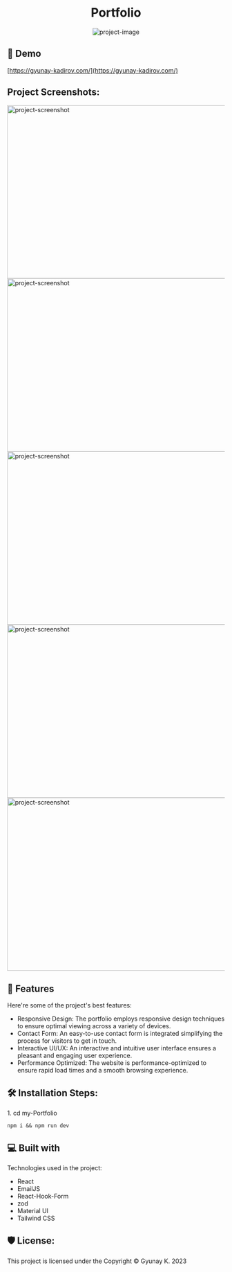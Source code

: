 <h1 align="center" id="title">Portfolio</h1>

<p align="center"><img src="https://ik.imagekit.io/riviaa/Portfolio/image.png?updatedAt=1710377445780" alt="project-image"></p>

<h2>🚀 Demo</h2>

[https://gyunay-kadirov.com/](https://gyunay-kadirov.com/)

<h2>Project Screenshots:</h2>

<img src="https://ik.imagekit.io/riviaa/Portfolio/image%20(1).png?updatedAt=1719540653699" alt="project-screenshot" width="750" height="400/">

<img src="https://ik.imagekit.io/riviaa/Portfolio/image-1.png?updatedAt=1710376931763" alt="project-screenshot" width="750" height="400/">
<img src="https://ik.imagekit.io/riviaa/Portfolio/image-2.png?updatedAt=1704579594232" alt="project-screenshot" width="750" height="400/">

<img src="https://ik.imagekit.io/riviaa/Portfolio/image-3.png?updatedAt=1704579596171" alt="project-screenshot" width="750" height="400/">

<img src="https://ik.imagekit.io/riviaa/Portfolio/image-4.png?updatedAt=1704579593867" alt="project-screenshot" width="750" height="400/">

  
  
<h2>🧐 Features</h2>

Here're some of the project's best features:

*   Responsive Design: The portfolio employs responsive design techniques to ensure optimal viewing across a variety of devices.
*   Contact Form: An easy-to-use contact form is integrated simplifying the process for visitors to get in touch.
*   Interactive UI/UX: An interactive and intuitive user interface ensures a pleasant and engaging user experience.
*   Performance Optimized: The website is performance-optimized to ensure rapid load times and a smooth browsing experience.

<h2>🛠️ Installation Steps:</h2>

<p>1. cd my-Portfolio</p>

```
npm i && npm run dev
```

  
  
<h2>💻 Built with</h2>

Technologies used in the project:

*   React
*   EmailJS
*   React-Hook-Form
*   zod
*   Material UI
*   Tailwind CSS

<h2>🛡️ License:</h2>

This project is licensed under the Copyright © Gyunay K. 2023
